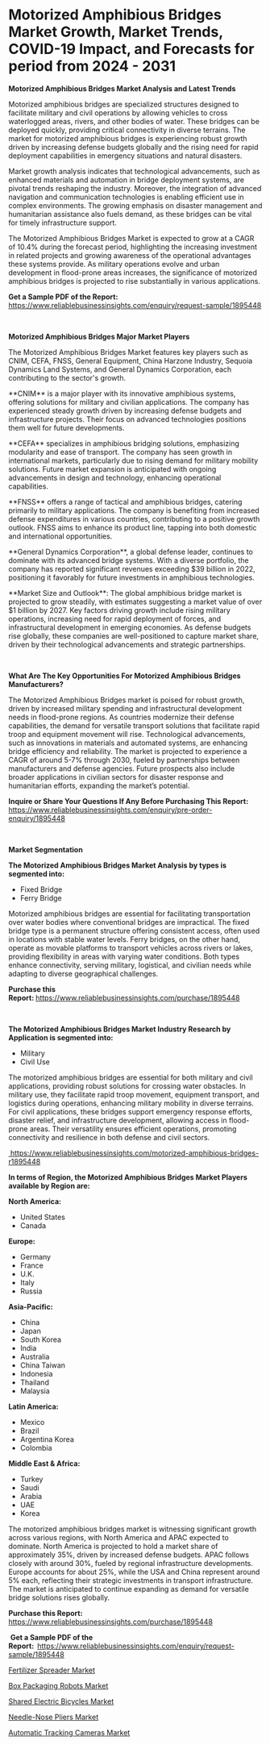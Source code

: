 <p><h1>Motorized Amphibious Bridges Market Growth, Market Trends, COVID-19 Impact, and Forecasts for period from 2024 - 2031</h1></p><p><strong>Motorized Amphibious Bridges Market Analysis and Latest Trends</strong></p>
<p><p>Motorized amphibious bridges are specialized structures designed to facilitate military and civil operations by allowing vehicles to cross waterlogged areas, rivers, and other bodies of water. These bridges can be deployed quickly, providing critical connectivity in diverse terrains. The market for motorized amphibious bridges is experiencing robust growth driven by increasing defense budgets globally and the rising need for rapid deployment capabilities in emergency situations and natural disasters.</p><p>Market growth analysis indicates that technological advancements, such as enhanced materials and automation in bridge deployment systems, are pivotal trends reshaping the industry. Moreover, the integration of advanced navigation and communication technologies is enabling efficient use in complex environments. The growing emphasis on disaster management and humanitarian assistance also fuels demand, as these bridges can be vital for timely infrastructure support.</p><p>The Motorized Amphibious Bridges Market is expected to grow at a CAGR of 10.4% during the forecast period, highlighting the increasing investment in related projects and growing awareness of the operational advantages these systems provide. As military operations evolve and urban development in flood-prone areas increases, the significance of motorized amphibious bridges is projected to rise substantially in various applications.</p></p>
<p><strong>Get a Sample PDF of the Report:&nbsp;</strong> <a href="https://www.reliablebusinessinsights.com/enquiry/request-sample/1895448?utm_campaign=102&utm_medium=2&utm_source=Github&utm_content=ia&utm_term=24102024&utm_id=motorized-amphibious-bridges">https://www.reliablebusinessinsights.com/enquiry/request-sample/1895448</a></p>
<p>&nbsp;</p>
<p><strong>Motorized Amphibious Bridges Major Market Players</strong></p>
<p><p>The Motorized Amphibious Bridges Market features key players such as CNIM, CEFA, FNSS, General Equipment, China Harzone Industry, Sequoia Dynamics Land Systems, and General Dynamics Corporation, each contributing to the sector's growth.</p><p>**CNIM** is a major player with its innovative amphibious systems, offering solutions for military and civilian applications. The company has experienced steady growth driven by increasing defense budgets and infrastructure projects. Their focus on advanced technologies positions them well for future developments.</p><p>**CEFA** specializes in amphibious bridging solutions, emphasizing modularity and ease of transport. The company has seen growth in international markets, particularly due to rising demand for military mobility solutions. Future market expansion is anticipated with ongoing advancements in design and technology, enhancing operational capabilities.</p><p>**FNSS** offers a range of tactical and amphibious bridges, catering primarily to military applications. The company is benefiting from increased defense expenditures in various countries, contributing to a positive growth outlook. FNSS aims to enhance its product line, tapping into both domestic and international opportunities.</p><p>**General Dynamics Corporation**, a global defense leader, continues to dominate with its advanced bridge systems. With a diverse portfolio, the company has reported significant revenues exceeding $39 billion in 2022, positioning it favorably for future investments in amphibious technologies.</p><p>**Market Size and Outlook**: The global amphibious bridge market is projected to grow steadily, with estimates suggesting a market value of over $1 billion by 2027. Key factors driving growth include rising military operations, increasing need for rapid deployment of forces, and infrastructural development in emerging economies. As defense budgets rise globally, these companies are well-positioned to capture market share, driven by their technological advancements and strategic partnerships.</p></p>
<p>&nbsp;</p>
<p><strong>What Are The Key Opportunities For Motorized Amphibious Bridges Manufacturers?</strong></p>
<p><p>The Motorized Amphibious Bridges market is poised for robust growth, driven by increased military spending and infrastructural development needs in flood-prone regions. As countries modernize their defense capabilities, the demand for versatile transport solutions that facilitate rapid troop and equipment movement will rise. Technological advancements, such as innovations in materials and automated systems, are enhancing bridge efficiency and reliability. The market is projected to experience a CAGR of around 5-7% through 2030, fueled by partnerships between manufacturers and defense agencies. Future prospects also include broader applications in civilian sectors for disaster response and humanitarian efforts, expanding the market’s potential.</p></p>
<p><strong>Inquire or Share Your Questions If Any Before Purchasing This Report:</strong> <a href="https://www.reliablebusinessinsights.com/enquiry/pre-order-enquiry/1895448?utm_campaign=102&utm_medium=2&utm_source=Github&utm_content=ia&utm_term=24102024&utm_id=motorized-amphibious-bridges">https://www.reliablebusinessinsights.com/enquiry/pre-order-enquiry/1895448</a></p>
<p>&nbsp;</p>
<p><strong>Market Segmentation</strong></p>
<p><strong>The Motorized Amphibious Bridges Market Analysis by types is segmented into:</strong></p>
<p><ul><li>Fixed Bridge</li><li>Ferry Bridge</li></ul></p>
<p><p>Motorized amphibious bridges are essential for facilitating transportation over water bodies where conventional bridges are impractical. The fixed bridge type is a permanent structure offering consistent access, often used in locations with stable water levels. Ferry bridges, on the other hand, operate as movable platforms to transport vehicles across rivers or lakes, providing flexibility in areas with varying water conditions. Both types enhance connectivity, serving military, logistical, and civilian needs while adapting to diverse geographical challenges.</p></p>
<p><strong>Purchase this Report:&nbsp;</strong><a href="https://www.reliablebusinessinsights.com/purchase/1895448?utm_campaign=102&utm_medium=2&utm_source=Github&utm_content=ia&utm_term=24102024&utm_id=motorized-amphibious-bridges">https://www.reliablebusinessinsights.com/purchase/1895448</a></p>
<p>&nbsp;</p>
<p><strong>The Motorized Amphibious Bridges Market Industry Research by Application is segmented into:</strong></p>
<p><ul><li>Military</li><li>Civil Use</li></ul></p>
<p><p>The motorized amphibious bridges are essential for both military and civil applications, providing robust solutions for crossing water obstacles. In military use, they facilitate rapid troop movement, equipment transport, and logistics during operations, enhancing military mobility in diverse terrains. For civil applications, these bridges support emergency response efforts, disaster relief, and infrastructure development, allowing access in flood-prone areas. Their versatility ensures efficient operations, promoting connectivity and resilience in both defense and civil sectors.</p></p>
<p><a href="https://www.reliablebusinessinsights.com/motorized-amphibious-bridges-r1895448?utm_campaign=102&utm_medium=2&utm_source=Github&utm_content=ia&utm_term=24102024&utm_id=motorized-amphibious-bridges">&nbsp;https://www.reliablebusinessinsights.com/motorized-amphibious-bridges-r1895448</a></p>
<p><strong>In terms of Region, the Motorized Amphibious Bridges Market Players available by Region are:</strong></p>
<p>
    <p> <strong> North America: </strong>
        <ul>
            <li>United States</li>
            <li>Canada</li>
        </ul>
        </p> 
    <p> <strong> Europe: </strong>
        <ul>
            <li>Germany</li>
            <li>France</li>
            <li>U.K.</li>
            <li>Italy</li>
            <li>Russia</li>
        </ul>
        </p> 
    <p> <strong> Asia-Pacific: </strong>
        <ul>
            <li>China</li>
            <li>Japan</li>
            <li>South Korea</li>
            <li>India</li>
            <li>Australia</li>
            <li>China Taiwan</li>
            <li>Indonesia</li>
            <li>Thailand</li>
            <li>Malaysia</li>
        </ul>
        </p> 
    <p> <strong> Latin America: </strong>
        <ul>
            <li>Mexico</li>
            <li>Brazil</li>
            <li>Argentina Korea</li>
            <li>Colombia</li>
        </ul>
        </p> 
    <p> <strong> Middle East & Africa: </strong>
        <ul>
            <li>Turkey</li>
            <li>Saudi</li>
            <li>Arabia</li>
            <li>UAE</li>
            <li>Korea</li>
        </ul>
    </p>
    </p>
<p><p>The motorized amphibious bridges market is witnessing significant growth across various regions, with North America and APAC expected to dominate. North America is projected to hold a market share of approximately 35%, driven by increased defense budgets. APAC follows closely with around 30%, fueled by regional infrastructure developments. Europe accounts for about 25%, while the USA and China represent around 5% each, reflecting their strategic investments in transport infrastructure. The market is anticipated to continue expanding as demand for versatile bridge solutions rises globally.</p></p>
<p><strong>Purchase this Report: </strong><a href="https://www.reliablebusinessinsights.com/purchase/1895448?utm_campaign=102&utm_medium=2&utm_source=Github&utm_content=ia&utm_term=24102024&utm_id=motorized-amphibious-bridges">https://www.reliablebusinessinsights.com/purchase/1895448</a></p>
<p>&nbsp;<strong>Get a Sample PDF of the Report:&nbsp;&nbsp;</strong><a href="https://www.reliablebusinessinsights.com/enquiry/request-sample/1895448?utm_campaign=102&utm_medium=2&utm_source=Github&utm_content=ia&utm_term=24102024&utm_id=motorized-amphibious-bridges">https://www.reliablebusinessinsights.com/enquiry/request-sample/1895448</a></p>
<p><strong></strong></p>
<p><p><a href="https://issuu.com/reportprime-2/docs/fertilizer-spreader-market-size-203_0dae88b83fb638?utm_campaign=102&utm_medium=2&utm_source=Github&utm_content=ia&utm_term=24102024&utm_id=motorized-amphibious-bridges">Fertilizer Spreader Market</a></p><p><a href="https://www.linkedin.com/pulse/market-forecasting-change-global-box-packaging-robots-dynamics-tosdf?utm_campaign=102&utm_medium=2&utm_source=Github&utm_content=ia&utm_term=24102024&utm_id=motorized-amphibious-bridges">Box Packaging Robots Market</a></p><p><a href="https://github.com/fratgqppizur/Market-Research-Report-List-1/blob/main/shared-electric-bicycles-market.md?utm_campaign=102&utm_medium=2&utm_source=Github&utm_content=ia&utm_term=24102024&utm_id=motorized-amphibious-bridges">Shared Electric Bicycles Market</a></p><p><a href="https://www.linkedin.com/pulse/global-perspectives-needle-nose-pliers-market-trends-challenges-sezhf?utm_campaign=102&utm_medium=2&utm_source=Github&utm_content=ia&utm_term=24102024&utm_id=motorized-amphibious-bridges">Needle-Nose Pliers Market</a></p><p><a href="https://github.com/laurettae0ac/Market-Research-Report-List-1/blob/main/automatic-tracking-cameras-market.md?utm_campaign=102&utm_medium=2&utm_source=Github&utm_content=ia&utm_term=24102024&utm_id=motorized-amphibious-bridges">Automatic Tracking Cameras Market</a></p></p>